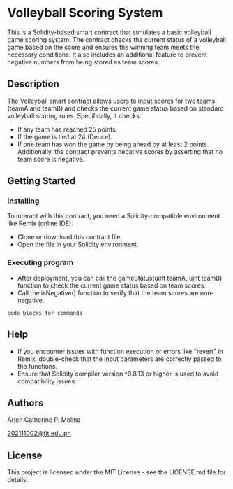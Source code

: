 # Volleyball Scoring System

This is a Solidity-based smart contract that simulates a basic volleyball game scoring system. The contract checks the current status of a volleyball game based on the score and ensures the winning team meets the necessary conditions. It also includes an additional feature to prevent negative numbers from being stored as team scores.

## Description

The Volleyball smart contract allows users to input scores for two teams (teamA and teamB) and checks the current game status based on standard volleyball scoring rules. Specifically, it checks:
* If any team has reached 25 points.
* If the game is tied at 24 (Deuce).
* If one team has won the game by being ahead by at least 2 points.
Additionally, the contract prevents negative scores by asserting that no team score is negative.

## Getting Started

### Installing

To interact with this contract, you need a Solidity-compatible environment like Remix (online IDE):

* Clone or download this contract file.
* Open the file in your Solidity environment.

### Executing program

* After deployment, you can call the gameStatus(uint teamA, uint teamB) function to check the current game status based on team scores.
* Call the isNegative() function to verify that the team scores are non-negative.
```
code blocks for commands
```

## Help

* If you encounter issues with function execution or errors like "revert" in Remix, double-check that the input parameters are correctly passed to the functions.
* Ensure that Solidity compiler version ^0.8.13 or higher is used to avoid compatibility issues.


## Authors

Arjen Catherine P. Molina

202111002@fit.edu.ph


## License

This project is licensed under the MIT License - see the LICENSE.md file for details.
